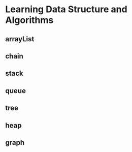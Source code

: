 # Learning Data Structure and Algorithms

## arrayList

## chain

## stack

## queue

## tree

## heap

## graph